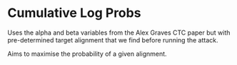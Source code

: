 # Cumulative Log Probs

Uses the alpha and beta variables from the Alex Graves CTC paper but with pre-determined target
alignment that we find before running the attack.

Aims to maximise the probability of a given alignment.